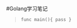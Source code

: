 #Golang学习笔记
>[第三天]: https://github.com/Golangcoder/golangNote/tree/master/3rd
`func main(){
  pass
  }`
  
